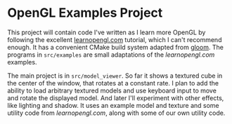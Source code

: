# OpenGL Examples Project

This project will contain code I've written as I learn more
OpenGL by following the excellent [learnopengl.com](https://learnopengl.com/)
tutorial, which I can't recommend enough.
It has a convenient CMake build system adapted from
[gloom](https://github.com/aleksaro/gloom). The programs in `src/examples`
are small adaptations of the _learnopengl.com_ examples.

The main project is in `src/model_viewer`.
So far it shows a textured cube in the center of the window, that rotates at a constant rate.
I plan to add the ability to load arbitrary textured models
and use keyboard input to move and rotate the displayed model.
And later I'll experiment with other effects, like lighting and shadow.
It uses an example model and texture and some utility code from
_learnopengl.com_, along with some of our own utility code.
